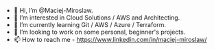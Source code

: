 - 👋 Hi, I’m @Maciej-Miroslaw.
- 👀 I’m interested in Cloud Solutions / AWS and Architecting.
- 🌱 I’m currently learning Git / AWS / Azure / Terraform.
- 💞️ I’m looking to work on some personal, beginner's projects.
- 📫 How to reach me - https://www.linkedin.com/in/maciej-miroslaw/

<!---
Maciej-Miroslaw/Maciej-Miroslaw is a ✨ special ✨ repository because its `README.md` (this file) appears on your GitHub profile.
You can click the Preview link to take a look at your changes.
--->
